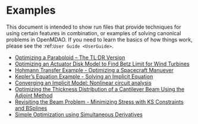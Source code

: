 # Examples

This document is intended to show run files that provide
techniques for using certain features in combination, or examples of solving canonical problems in OpenMDAO.
If you need to learn the basics of how things work, please see the :ref:`User Guide <UserGuide>`.

- [Optimizing a Paraboloid – The TL;DR Version](tldr_paraboloid.ipynb)
- [Optimizing an Actuator Disk Model to Find Betz Limit for Wind Turbines](betz_limit.ipynb)
- [Hohmann Transfer Example - Optimizing a Spacecraft Manuever](hohmann_transfer.ipynb)
- [Kepler’s Equation Example - Solving an Implicit Equation](keplers_equation.ipynb)
- [Converging an Implicit Model: Nonlinear circuit analysis](circuit_analysis_examples.ipynb)
- [Optimizing the Thickness Distribution of a Cantilever Beam Using the Adjoint Method](beam_optimization_example.ipynb)
- [Revisiting the Beam Problem - Minimizing Stress with KS Constraints and BSplines](beam_optimization_example_part_2.ipynb)
- [Simple Optimization using Simultaneous Derivatives](simul_deriv_example.ipynb)
